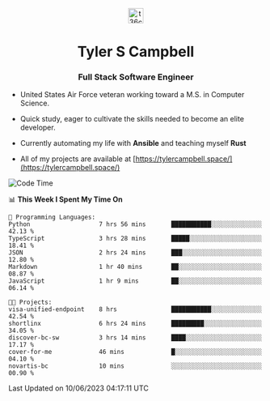 <p align="center">
<a href="https://www.linkedin.com/in/t36campbell" target="blank"><img align="center" src="https://ik.imagekit.io/t36campbell/Portfolio/linkedin.png.original_m8bbGgPh6.png" alt="t36campbell" height="30" width="30" /></a>
</p>
<h1 align="center">Tyler S Campbell</h1>
<h3 align="center">Full Stack Software Engineer</h3>

* United States Air Force veteran working toward a M.S. in Computer Science.

* Quick study, eager to cultivate the skills needed to become an elite developer.

* Currently automating my life with **Ansible** and teaching myself **Rust**

* All of my projects are available at [https://tylercampbell.space/](https://tylercampbell.space/)

<!--START_SECTION:waka-->
![Code Time](http://img.shields.io/badge/Code%20Time-2%2C559%20hrs%2018%20mins-blue)

📊 **This Week I Spent My Time On** 

```text
💬 Programming Languages: 
Python                   7 hrs 56 mins       ███████████░░░░░░░░░░░░░░   42.13 % 
TypeScript               3 hrs 28 mins       █████░░░░░░░░░░░░░░░░░░░░   18.41 % 
JSON                     2 hrs 24 mins       ███░░░░░░░░░░░░░░░░░░░░░░   12.80 % 
Markdown                 1 hr 40 mins        ██░░░░░░░░░░░░░░░░░░░░░░░   08.87 % 
JavaScript               1 hr 9 mins         ██░░░░░░░░░░░░░░░░░░░░░░░   06.14 % 

🐱‍💻 Projects: 
visa-unified-endpoint    8 hrs               ███████████░░░░░░░░░░░░░░   42.54 % 
shortlinx                6 hrs 24 mins       █████████░░░░░░░░░░░░░░░░   34.05 % 
discover-bc-sw           3 hrs 14 mins       ████░░░░░░░░░░░░░░░░░░░░░   17.17 % 
cover-for-me             46 mins             █░░░░░░░░░░░░░░░░░░░░░░░░   04.10 % 
novartis-bc              10 mins             ░░░░░░░░░░░░░░░░░░░░░░░░░   00.90 % 
```


 Last Updated on 10/06/2023 04:17:11 UTC
<!--END_SECTION:waka-->
